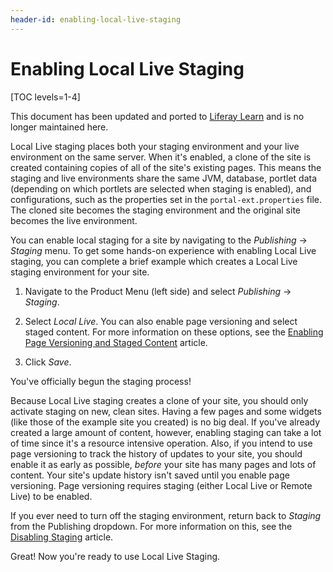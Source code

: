 ```yaml
---
header-id: enabling-local-live-staging
---
```


# Enabling Local Live Staging

[TOC levels=1-4]

<aside class="alert alert-info">
  <span class="wysiwyg-color-blue120">This document has been updated and ported to <a href="https://learn.liferay.com/dxp/7.x/en/site-building/publishing-tools/staging/configuring-local-live-staging.html">Liferay Learn</a> and is no longer maintained here.</span>
</aside>

Local Live staging places both your staging environment and your live
environment on the same server. When it's enabled, a clone of the site is
created containing copies of all of the site's existing pages. This means the
staging and live environments share the same JVM, database, portlet data
(depending on which portlets are selected when staging is enabled), and
configurations, such as the properties set in the `portal-ext.properties` file.
The cloned site becomes the staging environment and the original site becomes
the live environment.

You can enable local staging for a site by navigating to the *Publishing* &rarr;
*Staging* menu. To get some hands-on experience with enabling Local Live
staging, you can complete a brief example which creates a Local Live staging
environment for your site. 

1.  Navigate to the Product Menu (left side) and select *Publishing* &rarr;
    *Staging*.

2.  Select *Local Live*. You can also enable page versioning and select staged
    content. For more information on these options, see the
    [Enabling Page Versioning and Staged Content](/docs/7-2/user/-/knowledge_base/u/enabling-page-versioning-and-staged-content)
    article.

3.  Click *Save*.

You've officially begun the staging process!

Because Local Live staging creates a clone of your site, you should only
activate staging on new, clean sites. Having a few pages and some widgets (like
those of the example site you created) is no big deal. If you've already created
a large amount of content, however, enabling staging can take a lot of time
since it's a resource intensive operation. Also, if you intend to use page
versioning to track the history of updates to your site, you should enable it as
early as possible, *before* your site has many pages and lots of content. Your
site's update history isn't saved until you enable page versioning. Page
versioning requires staging (either Local Live or Remote Live) to be enabled.

If you ever need to turn off the staging environment, return back to *Staging*
from the Publishing dropdown. For more information on this, see the
[Disabling Staging](/docs/7-2/user/-/knowledge_base/u/disabling-staging)
article.

Great! Now you're ready to use Local Live Staging.
